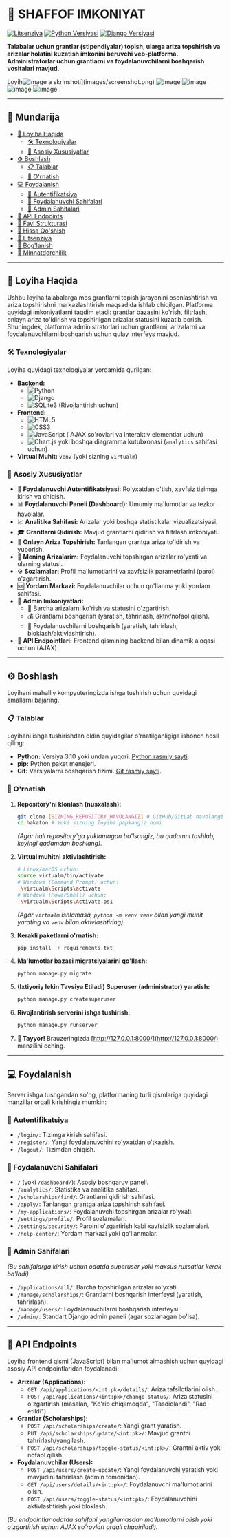 # 🚀 SHAFFOF IMKONIYAT 

[![Litsenziya](https://img.shields.io/badge/Litsenziya-MIT-blue.svg)](https://opensource.org/licenses/MIT) 
[![Python Versiyasi](https://img.shields.io/badge/Python-3.10+-blue.svg)](https://www.python.org/)
[![Django Versiyasi](https://img.shields.io/badge/Django-5.2-092E20?style=flat-square&logo=django&logoColor=white)](https://www.djangoproject.com/) 

**Talabalar uchun grantlar (stipendiyalar) topish, ularga ariza topshirish va arizalar holatini kuzatish imkonini beruvchi veb-platforma. Administratorlar uchun grantlarni va foydalanuvchilarni boshqarish vositalari mavjud.**

Loyih![image](https://github.com/user-attachments/assets/8bc7d4ac-be71-40bd-bf9e-d8462abe37f3)
a skrinshoti](images/screenshot.png) 
       ![image](https://github.com/user-attachments/assets/18cc5f6b-b1ca-4a60-a5d4-683e2ca9fe4f)
       ![image](https://github.com/user-attachments/assets/7822a632-266b-4f89-83f4-e5cda5591fea)
       ![image](https://github.com/user-attachments/assets/de47103a-b6fb-4896-8944-fff4320ac810)
       ![image](https://github.com/user-attachments/assets/58ea4fa6-080a-4be7-8af5-6d25ea6ce396)





---

## 📖 Mundarija

*   [🌟 Loyiha Haqida](#-loyiha-haqida)
    *   [🛠️ Texnologiyalar](#️-texnologiyalar)
    *   [🎯 Asosiy Xususiyatlar](#-asosiy-xususiyatlar)
*   [⚙️ Boshlash](#️-boshlash)
    *   [📋 Talablar](#-talablar)
    *   [🚀 O'rnatish](#-o'rnatish)
*   [💻 Foydalanish](#-foydalanish)
    *   [🔑 Autentifikatsiya](#-autentifikatsiya)
    *   [👤 Foydalanuvchi Sahifalari](#-foydalanuvchi-sahifalari)
    *   [👑 Admin Sahifalari](#-admin-sahifalari)
*   [🔌 API Endpoints](#-api-endpoints)
*   [📁 Fayl Strukturasi](#-fayl-strukturasi)
*   [🤝 Hissa Qo'shish](#-hissa-qoshish)
*   [📄 Litsenziya](#-litsenziya)
*   [📧 Bog'lanish](#-boglanish)
*   [🙏 Minnatdorchilik](#-minnatdorchilik-ixtiyoriy)

---

## 🌟 Loyiha Haqida

Ushbu loyiha talabalarga mos grantlarni topish jarayonini osonlashtirish va ariza topshirishni markazlashtirish maqsadida ishlab chiqilgan. Platforma quyidagi imkoniyatlarni taqdim etadi: grantlar bazasini ko'rish, filtrlash, onlayn ariza to'ldirish va topshirilgan arizalar statusini kuzatib borish. Shuningdek, platforma administratorlari uchun grantlarni, arizalarni va foydalanuvchilarni boshqarish uchun qulay interfeys mavjud.

### 🛠️ Texnologiyalar

Loyiha quyidagi texnologiyalar yordamida qurilgan:

*   **Backend:**
    *   ![Python](https://img.shields.io/badge/Python-3.10+-3776AB?style=flat-square&logo=python&logoColor=white)
    *   ![Django](https://img.shields.io/badge/Django-5.2-092E20?style=flat-square&logo=django&logoColor=white) <!-- Django versiyasini aniqlashtiring -->
    *   ![SQLite3](https://img.shields.io/badge/SQLite-3-003B57?style=flat-square&logo=sqlite&logoColor=white) (Rivojlantirish uchun)
*   **Frontend:**
    *   ![HTML5](https://img.shields.io/badge/HTML5-E34F26?style=flat-square&logo=html5&logoColor=white)
    *   ![CSS3](https://img.shields.io/badge/CSS3-1572B6?style=flat-square&logo=css3&logoColor=white)
    *   ![JavaScript](https://img.shields.io/badge/JavaScript-F7DF1E?style=flat-square&logo=javascript&logoColor=black) ( AJAX so'rovlari va interaktiv elementlar uchun)
    *   ![Chart.js](https://www.chartjs.org/) yoki boshqa diagramma kutubxonasi (`analytics` sahifasi uchun)
*   **Virtual Muhit:** `venv` (yoki sizning `virtualm`)

### 🎯 Asosiy Xususiyatlar

*   🔐 **Foydalanuvchi Autentifikatsiyasi:** Ro'yxatdan o'tish, xavfsiz tizimga kirish va chiqish.
*   📊 **Foydalanuvchi Paneli (Dashboard):** Umumiy ma'lumotlar va tezkor havolalar.
*   📈 **Analitika Sahifasi:** Arizalar yoki boshqa statistikalar vizualizatsiyasi.
*   🎓 **Grantlarni Qidirish:** Mavjud grantlarni qidirish va filtrlash imkoniyati.
*   📝 **Onlayn Ariza Topshirish:** Tanlangan grantga ariza to'ldirish va yuborish.
*   📄 **Mening Arizalarim:** Foydalanuvchi topshirgan arizalar ro'yxati va ularning statusi.
*   ⚙️ **Sozlamalar:** Profil ma'lumotlarini va xavfsizlik parametrlarini (parol) o'zgartirish.
*   🆘 **Yordam Markazi:** Foydalanuvchilar uchun qo'llanma yoki yordam sahifasi.
*   👑 **Admin Imkoniyatlari:**
    *   📑 Barcha arizalarni ko'rish va statusini o'zgartirish.
    *   💰 Grantlarni boshqarish (yaratish, tahrirlash, aktiv/nofaol qilish).
    *   👥 Foydalanuvchilarni boshqarish (yaratish, tahrirlash, bloklash/aktivlashtirish).
*   🔌 **API Endpointlari:** Frontend qismining backend bilan dinamik aloqasi uchun (AJAX).

---

## ⚙️ Boshlash

Loyihani mahalliy kompyuteringizda ishga tushirish uchun quyidagi amallarni bajaring.

### 📋 Talablar

Loyihani ishga tushirishdan oldin quyidagilar o'rnatilganligiga ishonch hosil qiling:

*   **Python:** Versiya 3.10 yoki undan yuqori. [Python rasmiy sayti](https://www.python.org/downloads/).
*   **pip:** Python paket menejeri.
*   **Git:** Versiyalarni boshqarish tizimi. [Git rasmiy sayti](https://git-scm.com/downloads/).

### 🚀 O'rnatish

1.  **Repository'ni klonlash (nusxalash):**
    ```bash
    git clone [SIZNING_REPOSITORY_HAVOLANGIZ] # GitHub/GitLab havolangizni shu yerga qo'ying
    cd hakaton # Yoki sizning loyiha papkangiz nomi
    ```
    *(Agar hali repository'ga yuklamagan bo'lsangiz, bu qadamni tashlab, keyingi qadamdan boshlang).*

2.  **Virtual muhitni aktivlashtirish:**
    ```bash
    # Linux/macOS uchun:
    source virtualm/bin/activate
    # Windows (Command Prompt) uchun:
    .\virtualm\Scripts\activate
    # Windows (PowerShell) uchun:
    .\virtualm\Scripts\Activate.ps1
    ```
    *(Agar `virtualm` ishlamasa, `python -m venv venv` bilan yangi muhit yarating va `venv` bilan aktivlashtiring).*


3.  **Kerakli paketlarni o'rnatish:**
    ```bash
    pip install -r requirements.txt
    ```

4.  **Ma'lumotlar bazasi migratsiyalarini qo'llash:**
    ```bash
    python manage.py migrate
    ```

5.  **(Ixtiyoriy lekin Tavsiya Etiladi) Superuser (administrator) yaratish:**
    ```bash
    python manage.py createsuperuser
    ```

6.  **Rivojlantirish serverini ishga tushirish:**
    ```bash
    python manage.py runserver
    ```

7.  **🎉 Tayyor!** Brauzeringizda [http://127.0.0.1:8000/](http://127.0.0.1:8000/) manzilini oching.

---

## 💻 Foydalanish

Server ishga tushgandan so'ng, platformaning turli qismlariga quyidagi manzillar orqali kirishingiz mumkin:

### 🔑 Autentifikatsiya

*   `/login/`: Tizimga kirish sahifasi.
*   `/register/`: Yangi foydalanuvchini ro'yxatdan o'tkazish.
*   `/logout/`: Tizimdan chiqish.

### 👤 Foydalanuvchi Sahifalari

*   `/` (yoki `/dashboard/`): Asosiy boshqaruv paneli.
*   `/analytics/`: Statistika va analitika sahifasi.
*   `/scholarships/find/`: Grantlarni qidirish sahifasi.
*   `/apply/`: Tanlangan grantga ariza topshirish sahifasi.
*   `/my-applications/`: Foydalanuvchi topshirgan arizalar ro'yxati.
*   `/settings/profile/`: Profil sozlamalari.
*   `/settings/security/`: Parolni o'zgartirish kabi xavfsizlik sozlamalari.
*   `/help-center/`: Yordam markazi yoki qo'llanmalar.

### 👑 Admin Sahifalari

*(Bu sahifalarga kirish uchun odatda superuser yoki maxsus ruxsatlar kerak bo'ladi)*

*   `/applications/all/`: Barcha topshirilgan arizalar ro'yxati.
*   `/manage/scholarships/`: Grantlarni boshqarish interfeysi (yaratish, tahrirlash).
*   `/manage/users/`: Foydalanuvchilarni boshqarish interfeysi.
*   `/admin/`: Standart Django admin paneli (agar sozlanagan bo'lsa).

---

## 🔌 API Endpoints

Loyiha frontend qismi (JavaScript) bilan ma'lumot almashish uchun quyidagi asosiy API endpointlaridan foydalanadi:

*   **Arizalar (Applications):**
    *   `GET /api/applications/<int:pk>/details/`: Ariza tafsilotlarini olish.
    *   `POST /api/applications/<int:pk>/change-status/`: Ariza statusini o'zgartirish (masalan, "Ko'rib chiqilmoqda", "Tasdiqlandi", "Rad etildi").
*   **Grantlar (Scholarships):**
    *   `POST /api/scholarships/create/`: Yangi grant yaratish.
    *   `PUT /api/scholarships/update/<int:pk>/`: Mavjud grantni tahrirlash/yangilash.
    *   `POST /api/scholarships/toggle-status/<int:pk>/`: Grantni aktiv yoki nofaol qilish.
*   **Foydalanuvchilar (Users):**
    *   `POST /api/users/create-update/`: Yangi foydalanuvchi yaratish yoki mavjudini tahrirlash (admin tomonidan).
    *   `GET /api/users/details/<int:pk>/`: Foydalanuvchi ma'lumotlarini olish.
    *   `POST /api/users/toggle-status/<int:pk>/`: Foydalanuvchini aktivlashtirish yoki bloklash.

*(Bu endpointlar odatda sahifani yangilamasdan ma'lumotlarni olish yoki o'zgartirish uchun AJAX so'rovlari orqali chaqiriladi).*

